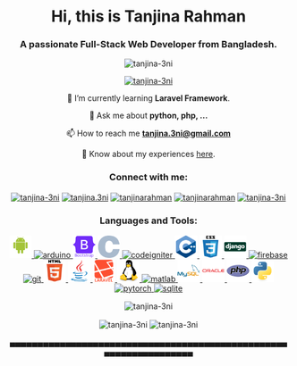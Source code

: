 <h1 align="center">Hi, this is Tanjina Rahman</h1>
<h3 align="center">A passionate Full-Stack Web Developer from Bangladesh.</h3>

<p align="center"> <img src="https://komarev.com/ghpvc/?username=tanjina-3ni&label=Profile%20views&color=0e75b6&style=flat" alt="tanjina-3ni" /> </p>

<p align="center"> <a href="https://github.com/ryo-ma/github-profile-trophy"><img src="https://github-profile-trophy.vercel.app/?username=tanjina-3ni" alt="tanjina-3ni" /></a> </p>
<p align="center">
  🌱 I’m currently learning <b>Laravel Framework</b>.
</p>
<p align="center">
  💬 Ask me about <b>python, php, ...</b>
</p>
<p align="center">
  📫 How to reach me <a href="mailto:tanjina.3ni@gmail.com" target=_blanck><b>tanjina.3ni@gmail.com</b></a>
</p>
<p align="center">
📄 Know about my experiences <a href="https://drive.google.com/file/d/1sDPKjImbTvJOPZJHfu_bvi7e9vuie6lu/view" target=_blank>here</a>.
</p>
<h3 align="center">Connect with me:</h3>
<p align="center">
<a href="https://linkedin.com/in/tanjina-3ni" target="blank"><img align="center" src="https://cdn.jsdelivr.net/npm/simple-icons@3.0.1/icons/linkedin.svg" alt="tanjina-3ni" height="30" width="40" /></a>
<a href="https://fb.com/tanjina.3ni" target="blank"><img align="center" src="https://cdn.jsdelivr.net/npm/simple-icons@3.0.1/icons/facebook.svg" alt="tanjina.3ni" height="30" width="40" /></a>
<a href="https://www.youtube.com/c/tanjinarahman" target="blank"><img align="center" src="https://cdn.jsdelivr.net/npm/simple-icons@3.0.1/icons/youtube.svg" alt="tanjinarahman" height="30" width="40" /></a>
<a href="https://codeforces.com/profile/tanjinarahman" target="blank"><img align="center" src="https://cdn.jsdelivr.net/npm/simple-icons@3.0.1/icons/codeforces.svg" alt="tanjinarahman" height="30" width="40" /></a>
<a href="https://www.leetcode.com/tanjina-3ni" target="blank"><img align="center" src="https://cdn.jsdelivr.net/npm/simple-icons@3.0.1/icons/leetcode.svg" alt="tanjina-3ni" height="30" width="40" /></a>
</p>

<h3 align="center">Languages and Tools:</h3>
<p align="center"> <a href="https://developer.android.com" target="_blank"> <img src="https://raw.githubusercontent.com/devicons/devicon/master/icons/android/android-original-wordmark.svg" alt="android" width="40" height="40"/> </a> <a href="https://www.arduino.cc/" target="_blank"> <img src="https://cdn.worldvectorlogo.com/logos/arduino-1.svg" alt="arduino" width="40" height="40"/> </a> <a href="https://getbootstrap.com" target="_blank"> <img src="https://raw.githubusercontent.com/devicons/devicon/master/icons/bootstrap/bootstrap-plain-wordmark.svg" alt="bootstrap" width="40" height="40"/> </a> <a href="https://www.cprogramming.com/" target="_blank"> <img src="https://raw.githubusercontent.com/devicons/devicon/master/icons/c/c-original.svg" alt="c" width="40" height="40"/> </a> <a href="https://codeigniter.com" target="_blank"> <img src="https://cdn.worldvectorlogo.com/logos/codeigniter.svg" alt="codeigniter" width="40" height="40"/> </a> <a href="https://www.w3schools.com/cpp/" target="_blank"> <img src="https://raw.githubusercontent.com/devicons/devicon/master/icons/cplusplus/cplusplus-original.svg" alt="cplusplus" width="40" height="40"/> </a> <a href="https://www.w3schools.com/css/" target="_blank"> <img src="https://raw.githubusercontent.com/devicons/devicon/master/icons/css3/css3-original-wordmark.svg" alt="css3" width="40" height="40"/> </a> <a href="https://www.djangoproject.com/" target="_blank"> <img src="https://raw.githubusercontent.com/devicons/devicon/master/icons/django/django-original.svg" alt="django" width="40" height="40"/> </a> <a href="https://firebase.google.com/" target="_blank"> <img src="https://www.vectorlogo.zone/logos/firebase/firebase-icon.svg" alt="firebase" width="40" height="40"/> </a> <a href="https://git-scm.com/" target="_blank"> <img src="https://www.vectorlogo.zone/logos/git-scm/git-scm-icon.svg" alt="git" width="40" height="40"/> </a> <a href="https://www.w3.org/html/" target="_blank"> <img src="https://raw.githubusercontent.com/devicons/devicon/master/icons/html5/html5-original-wordmark.svg" alt="html5" width="40" height="40"/> </a> <a href="https://www.java.com" target="_blank"> <img src="https://raw.githubusercontent.com/devicons/devicon/master/icons/java/java-original.svg" alt="java" width="40" height="40"/> </a> <a href="https://laravel.com/" target="_blank"> <img src="https://raw.githubusercontent.com/devicons/devicon/master/icons/laravel/laravel-plain-wordmark.svg" alt="laravel" width="40" height="40"/> </a> <a href="https://www.linux.org/" target="_blank"> <img src="https://raw.githubusercontent.com/devicons/devicon/master/icons/linux/linux-original.svg" alt="linux" width="40" height="40"/> </a> <a href="https://www.mathworks.com/" target="_blank"> <img src="https://raw.githubusercontent.com/simple-icons/simple-icons/master/icons/mathworks.svg" alt="matlab" width="40" height="40"/> </a> <a href="https://www.mysql.com/" target="_blank"> <img src="https://raw.githubusercontent.com/devicons/devicon/master/icons/mysql/mysql-original-wordmark.svg" alt="mysql" width="40" height="40"/> </a> <a href="https://www.oracle.com/" target="_blank"> <img src="https://raw.githubusercontent.com/devicons/devicon/master/icons/oracle/oracle-original.svg" alt="oracle" width="40" height="40"/> </a> <a href="https://www.php.net" target="_blank"> <img src="https://raw.githubusercontent.com/devicons/devicon/master/icons/php/php-original.svg" alt="php" width="40" height="40"/> </a> <a href="https://www.python.org" target="_blank"> <img src="https://raw.githubusercontent.com/devicons/devicon/master/icons/python/python-original.svg" alt="python" width="40" height="40"/> </a> <a href="https://pytorch.org/" target="_blank"> <img src="https://www.vectorlogo.zone/logos/pytorch/pytorch-icon.svg" alt="pytorch" width="40" height="40"/> </a> <a href="https://www.sqlite.org/" target="_blank"> <img src="https://www.vectorlogo.zone/logos/sqlite/sqlite-icon.svg" alt="sqlite" width="40" height="40"/> </a> </p>

<p align="center"><img align="center" src="https://github-readme-stats.vercel.app/api/top-langs?username=tanjina-3ni&show_icons=true&locale=en&layout=compact" alt="tanjina-3ni" /></p>
<p align="center"><img align="center" width="400" src="https://github-readme-stats.vercel.app/api?username=tanjina-3ni&show_icons=true&locale=en" alt="tanjina-3ni" />&nbsp;<img align="center" width="400" src="https://github-readme-streak-stats.herokuapp.com/?user=tanjina-3ni&" alt="tanjina-3ni" /></p>

<p align="center">▄▄▄▄▄▄▄▄▄▄▄▄▄▄▄▄▄▄▄▄▄▄▄▄▄▄▄▄▄▄▄▄▄▄▄▄▄▄▄▄▄▄▄▄▄▄▄▄▄▄▄▄▄▄▄▄▄▄▄▄▄▄▄▄▄▄</p>


<!--
**tanjina-3ni/tanjina-3ni** is a ✨ _special_ ✨ repository because its `README.md` (this file) appears on your GitHub profile.

Here are some ideas to get you started:

- 🔭 I’m currently working on ...
- 🌱 I’m currently learning ...
- 👯 I’m looking to collaborate on ...
- 🤔 I’m looking for help with ...
- 💬 Ask me about ...
- 📫 How to reach me: ...
- 😄 Pronouns: ...
- ⚡ Fun fact: ...
-->
